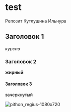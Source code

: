 # test

Репозит Кутлушина Ильнура

## Заголовок 1
_курсив_

### Заголовок 2

__жирный__

#### Заголовок 3

~~зачеркнутый~~

![pithon_regius-1080x720](https://github.com/user-attachments/assets/8468e5e7-427b-4329-b12c-e4a622de9fe5)
